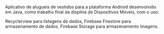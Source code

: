 Aplicativo de alugueis de vestidos para a plataforma Android desenvolvido em Java, como trabalho final da displina de Dispositivos Móveis, com o uso:  

Recyclerview para listagens de dados, Firebase Firestore para armazenamento de dados, Firebase Storage para armazenamento imagens. 
